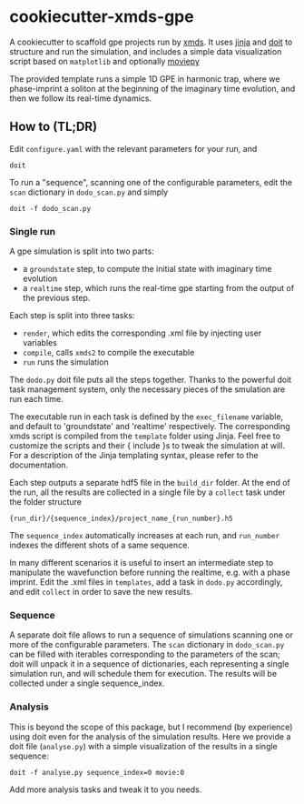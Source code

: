 # cookiecutter-xmds-gpe
A cookiecutter to scaffold gpe projects run by [xmds](http://www.xmds.org/index.html). It uses [jinja](https://jinja.palletsprojects.com/en/2.11.x/) and [doit](https://pydoit.org/) to structure and run the simulation, and includes a simple data visualization script based on `matplotlib` and optionally [moviepy](https://zulko.github.io/moviepy/)

The provided template runs a simple 1D GPE in harmonic trap, where we phase-imprint a soliton at the beginning of the imaginary time evolution, and then we follow its real-time dynamics.

## How to (TL;DR)

Edit `configure.yaml` with the relevant parameters for your run, and

    doit

To run a "sequence", scanning one of the configurable parameters, edit the `scan` dictionary in `dodo_scan.py` and simply

    doit -f dodo_scan.py

### Single run

A gpe simulation is split into two parts:

- a `groundstate` step, to compute the initial state with imaginary time evolution
- a `realtime` step, which runs the real-time gpe starting from the output of the previous step.

Each step is split into three tasks:

- `render`, which edits the corresponding .xml file by injecting user variables
- `compile`, calls `xmds2` to compile the executable
- `run` runs the simulation

The `dodo.py` doit file puts all the steps together. Thanks to the powerful doit task management system, only the necessary pieces of the smulation are run each time.

The executable run in each task is defined by the `exec_filename` variable, and default to 'groundstate' and 'realtime' respectively. The corresponding xmds script is compiled from the `template` folder using Jinja. Feel free to customize the scripts and their { include }s to tweak the simulation at will. For a description of the Jinja templating syntax, please refer to the documentation.

Each step outputs a separate hdf5 file in the `build_dir` folder. At the end of the run, all the results are collected in a single file by a `collect` task under the folder structure

`{run_dir}/{sequence_index}/project_name_{run_number}.h5`

The `sequence_index` automatically increases at each run, and `run_number` indexes the different shots of a same sequence.

In many different scenarios it is useful to insert an intermediate step to manipulate the wavefunction before running the realtime, e.g. with a phase imprint. Edit the .xml files in `templates`, add a task in `dodo.py` accordingly, and edit `collect` in order to save the new results.


### Sequence
A separate doit file allows to run a sequence of simulations scanning one or more of the configurable parameters. The `scan` dictionary in `dodo_scan.py` can be filled with iterables corresponding to the parameters of the scan; doit will unpack it in a sequence of dictionaries, each representing a single simulation run, and will schedule them for execution. The results will be collected under a single sequence_index.

### Analysis
This is beyond the scope of this package, but I recommend (by experience) using doit even for the analysis of the simulation results. Here we provide a doit file (`analyse.py`) with a simple visualization of the results in a single sequence:

    doit -f analyse.py sequence_index=0 movie:0

Add more analysis tasks and tweak it to you needs.
